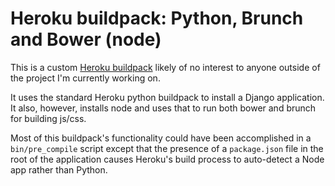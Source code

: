 Heroku buildpack: Python, Brunch and Bower (node)
=================================================

This is a custom [Heroku buildpack](http://devcenter.heroku.com/articles/buildpacks) likely of no interest to anyone outside of the project I'm currently working on.

It uses the standard Heroku python buildpack to install a Django application. It also, however, installs node and uses that to run both bower and brunch for building js/css.

Most of this buildpack's functionality could have been accomplished in a `bin/pre_compile` script except that the presence of a `package.json` file in the root of the application causes Heroku's build process to auto-detect a Node app rather than Python.

